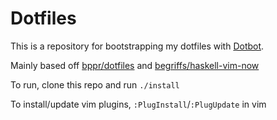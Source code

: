 Dotfiles
========

This is a repository for bootstrapping my dotfiles with [Dotbot][dotbot].

Mainly based off [bppr/dotfiles](https://github.com/bppr/dotfiles) and [begriffs/haskell-vim-now](https://github.com/begriffs/haskell-vim-now)

To run, clone this repo and run `./install`

To install/update vim plugins, `:PlugInstall`/`:PlugUpdate` in vim

[dotbot]: https://github.com/anishathalye/dotbot
